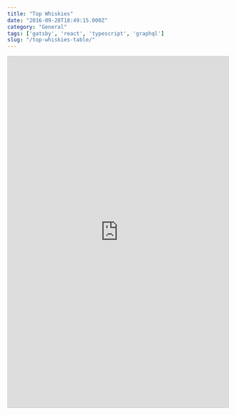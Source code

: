 ```yaml
---
title: "Top Whiskies"
date: "2016-09-28T18:49:15.000Z"
category: "General"
tags: ['gatsby', 'react', 'typescript', 'graphql']
slug: "/top-whiskies-table/"
---
```

<iframe class="airtable-embed" src="https://airtable.com/embed/shrLKrgizIf6Wojou?backgroundColor=gray&viewControls=on" frameborder="0" onmousewheel="" width="100%" height="800px" style="background: transparent; border: 1px solid #ccc;"></iframe>
    